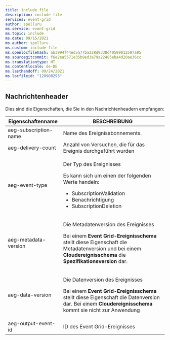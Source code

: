 ```yaml
---
title: include file
description: include file
services: event-grid
author: spelluru
ms.service: event-grid
ms.topic: include
ms.date: 09/15/2021
ms.author: spelluru
ms.custom: include file
ms.openlocfilehash: ab3994f44ed5a77ba228d9338d40599012597a95
ms.sourcegitcommit: f6e2ea5571e35b9ed3a79a22485eba4d20ae36cc
ms.translationtype: HT
ms.contentlocale: de-DE
ms.lasthandoff: 09/24/2021
ms.locfileid: "128908293"
---
```

## <a name="message-headers"></a>Nachrichtenheader
Dies sind die Eigenschaften, die Sie in den Nachrichtenheadern empfangen:

| Eigenschaftenname | BESCHREIBUNG |
| ------------- | ----------- | 
| aeg-subscription-name | Name des Ereignisabonnements. |
| aeg-delivery-count | Anzahl von Versuchen, die für das Ereignis durchgeführt wurden |
| aeg-event-type | <p>Der Typ des Ereignisses</p><p>Es kann sich um einen der folgenden Werte handeln:</p><ul><li>SubscriptionValidation</li><li>Benachrichtigung</li><li>SubscriptionDeletion</li></ul> | 
| aeg-metadata-version | <p>Die Metadatenversion des Ereignisses<p> Bei einem **Event Grid-Ereignisschema** stellt diese Eigenschaft die Metadatenversion und bei einem **Cloudereignisschema** die **Spezifikationsversion** dar. </p>|
| aeg-data-version | <p>Die Datenversion des Ereignisses</p><p>Bei einem **Event Grid-Ereignisschema** stellt diese Eigenschaft die Datenversion dar. Bei einem **Cloudereignisschema** kommt sie nicht zur Anwendung</p> |
| aeg-output-event-id | ID des Event Grid-Ereignisses |


